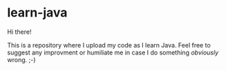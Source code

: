 # learn-java

Hi there!

This is a repository where I upload my code as I learn Java. Feel free to suggest any improvment or humiliate me in case I do something _obviously_ wrong. ;-)